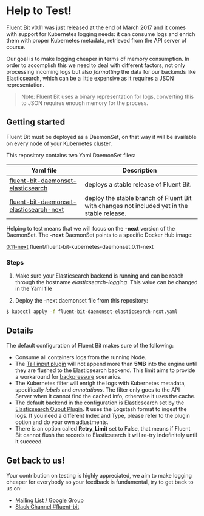# Help to Test!

[Fluent Bit](http://fluentbit.io) v0.11 was just released at the end of March 2017 and it comes with support for Kubernetes logging needs: it can consume logs and enrich them with proper Kubernetes metadata, retrieved from the API server of course.

Our goal is to make logging cheaper in terms of memory consumption. In order to accomplish this we need to deal with different factors, not only processing incoming logs but also _formatting_ the data for our backends like Elasticsearch, which can be a little expensive as it requires a JSON representation.

> Note: Fluent Bit uses a binary representation for logs, converting this to JSON requires enough memory for the process.

## Getting started

Fluent Bit must be deployed as a DaemonSet, on that way it will be available on every node of your Kubernetes cluster.

This repository contains two Yaml DaemonSet files:

| Yaml file | Description |
|-----------|-------------|
| [fluent-bit-daemonset-elasticsearch](fluent-bit-daemonset-elasticsearch.yaml) | deploys a stable release of Fluent Bit. |
| [fluent-bit-daemonset-elasticsearch-next](fluent-bit-daemonset-elasticsearch-next.yaml) | deploy the stable branch of Fluent Bit with changes not included yet in the stable release. |

Helping to test means that we will focus on the __-next__ version of the DaemonSet. The __-next__ DaemonSet points to a specific Docker Hub image:

[0.11-next](https://hub.docker.com/r/fluent/fluent-bit-kubernetes-daemonset/tags/) fluent/fluent-bit-kubernetes-daemonset:0.11-next

### Steps

1. Make sure your Elasticsearch backend is running and can be reach through the hostname _elasticsearch-logging_. This value can be changed in the Yaml file

2. Deploy the -next daemonset file from this repository:

```bash
$ kubectl apply -f fluent-bit-daemonset-elasticsearch-next.yaml
```

## Details

The default configuration of Fluent Bit makes sure of the following:

- Consume all containers logs from the running Node.
- The [Tail input plugin](http://fluentbit.io/documentation/0.11/input/tail.html) will not append more than __5MB__  into the engine until they are flushed to the Elasticsearch backend. This limit aims to provide a workaround for [backpressure](http://fluentbit.io/documentation/0.11/configuration/backpressure.html) scenarios.
- The Kubernetes filter will enrigh the logs with Kubernetes metadata, specifically _labels_ and _annotations_. The filter only goes to the API Server when it cannot find the cached info, otherwise it uses the cache.
- The default backend in the configuration is Elasticsearch set by the [Elasticsearch Ouput Plugin](http://fluentbit.io/documentation/0.11/output/elasticsearch.html). It uses the Logstash format to ingest the logs. If you need a different Index and Type, please refer to the plugin option and do your own adjustments.
- There is an option called __Retry_Limit__ set to False, that means if Fluent Bit cannot flush the records to Elasticsearch it will re-try indefinitely until it succeed.

## Get back to us!

Your contribution on testing is highly appreciated, we aim to make logging cheaper for everybody so your feedback is fundamental, try to get back to us on:

- [Mailing List / Google Group](https://groups.google.com/forum/#!forum/fluent-bit)
- [Slack Channel #fluent-bit](http://slack.fluentd.org)
